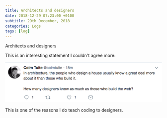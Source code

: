 ```yaml
---
title: Architects and designers
date: 2018-12-29 07:23:00 +0100
subtitle: 29th December, 2018
categories: Logs
tags: [log]
---
```


Architects and designers

This is an interesting statement I couldn't agree more:

![](../assets/log/n909_tween-parallelo-design-architettura.png)

This is one of the reasons I do teach coding to designers.